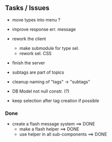 ## Tasks / Issues

- move types into menu ?

- improve response err. message

- rework the client
  - make submodule for type sel.
  - rework sel. CSS

- finish the server

- subtags are part of topics

- cleanup naming of "tags" -> "subtags"

- DB Model not null constr. (?)

- keep selection after tag creation if possible

### Done

- create a flash message system ==> DONE
  - make a flash helper ==> DONE
  - use helper in all sub-components ==> DONE
